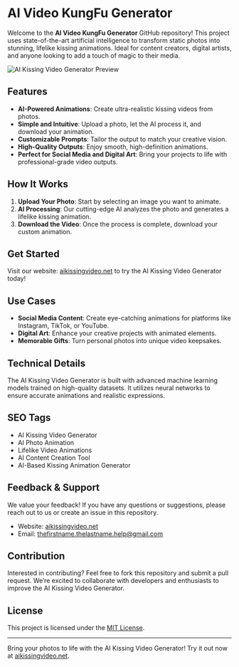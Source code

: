 # AI Video KungFu Generator

Welcome to the **AI Video KungFu Generator** GitHub repository! This project uses state-of-the-art artificial intelligence to transform static photos into stunning, lifelike kissing animations. Ideal for content creators, digital artists, and anyone looking to add a touch of magic to their media.

![AI Kissing Video Generator Preview](https://example.com/image-link) <!-- Replace with an actual image link -->

## Features

- **AI-Powered Animations**: Create ultra-realistic kissing videos from photos.
- **Simple and Intuitive**: Upload a photo, let the AI process it, and download your animation.
- **Customizable Prompts**: Tailor the output to match your creative vision.
- **High-Quality Outputs**: Enjoy smooth, high-definition animations.
- **Perfect for Social Media and Digital Art**: Bring your projects to life with professional-grade video outputs.

## How It Works

1. **Upload Your Photo**: Start by selecting an image you want to animate.
2. **AI Processing**: Our cutting-edge AI analyzes the photo and generates a lifelike kissing animation.
3. **Download the Video**: Once the process is complete, download your custom animation.

## Get Started

Visit our website: [aikissingvideo.net](https://aikissingvideo.net) to try the AI Kissing Video Generator today!

## Use Cases

- **Social Media Content**: Create eye-catching animations for platforms like Instagram, TikTok, or YouTube.
- **Digital Art**: Enhance your creative projects with animated elements.
- **Memorable Gifts**: Turn personal photos into unique video keepsakes.

## Technical Details

The AI Kissing Video Generator is built with advanced machine learning models trained on high-quality datasets. It utilizes neural networks to ensure accurate animations and realistic expressions.

## SEO Tags

- AI Kissing Video Generator
- AI Photo Animation
- Lifelike Video Animations
- AI Content Creation Tool
- AI-Based Kissing Animation Generator

## Feedback & Support

We value your feedback! If you have any questions or suggestions, please reach out to us or create an issue in this repository.

- Website: [aikissingvideo.net](https://aikissingvideo.net)
- Email: thefirstname.thelastname.help@gmail.com

## Contribution

Interested in contributing? Feel free to fork this repository and submit a pull request. We’re excited to collaborate with developers and enthusiasts to improve the AI Kissing Video Generator.

## License

This project is licensed under the [MIT License](LICENSE).

---

Bring your photos to life with the AI Kissing Video Generator! Try it out now at [aikissingvideo.net](https://aikissingvideo.net).

